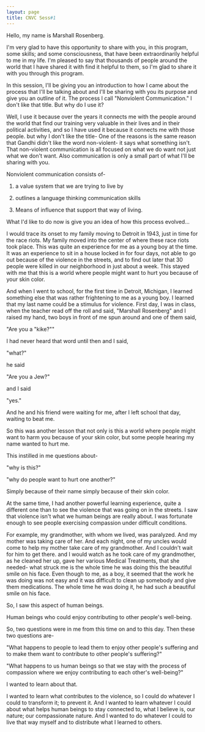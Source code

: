 ```yaml
---
layout: page
title: CNVC Sess#1
---
```


Hello, my name is Marshall Rosenberg.

I'm very glad to have this opportunity to share with you,
in this program, some skills; and some consciousness, 
that have been extraordinarily helpful to me
in my life. I'm pleased to say that
thousands of people around the world
that I have shared it with find it
helpful to them, so 
I'm glad to share it with you through this program.

In this session, I'll be giving you an introduction to
how I came about the process that I'll be talking about
and I'll be sharing with you its purpose and give you an outline of it.
The process I call "Nonviolent Communication."
I don't like that title.
But why do I use it? 

Well, I use it because over the years it connects me
with the people around the world that
find our training very valuable in their
lives and in their political activities,
and so I have used it because it
connects me with those people.
but why I don't like the title-
One of the reasons is the same reason
that Gandhi didn't like the word
non-violent-
it says what something isn't. 
That non-violent communication is all focused
on what we do want not just what we don't want.
Also communication is only a small part
of what I'll be sharing with you.

Nonviolent communication consists of-

1. a value system that we are trying to live by 

2. outlines a language thinking communication skills

3. Means of influence that support that way of living.

What I'd like to do now is give you an
idea of how this process evolved...

I would trace its onset to my family
moving to Detroit in 1943, just in time
for the race riots.
My family moved into the center of where
these race riots took place.
This was quite an experience for me as a
young boy at the time.
It was an experience to sit in a house
locked in for four days, not able to go
out because of the violence in the
streets,
and to find out later that 30 people
were killed in our neighborhood in just
about a week.
This stayed with me that this is a world
where people might want to hurt you
because of your skin color.

And when I went to school, for the first
time in Detroit, Michigan,
I learned something else that was rather
frightening to me as a young boy.
I learned that my last name could be a
stimulus for violence.
First day, I was in class, when the
teacher read off the roll and said,
"Marshall Rosenberg" and I raised my hand,
two boys in front of me spun around and
one of them said, 

"Are you a "kike?"" 

I had never heard that word until then and I said, 

"what?" 

he said 

"Are you a Jew?"

and I said 

"yes."

And he and his friend were waiting for
me, after I left school that day, waiting
to beat me.

So this was another lesson that not only
is this a world where people might want
to harm you because of your skin color,
but some people hearing my name wanted
to hurt me.

This instilled in me questions about- 

"why is this?" 

"why do people want to hurt one another?"

Simply because of their name simply
because of their skin color.

At the same time,
I had another powerful learning
experience,
quite a different one than
to see the violence that was going on in
the streets.
I saw that violence isn't what we human
beings are really about.
I was fortunate enough to see
people exercising compassion under
difficult conditions.

For example, my grandmother, with whom we
lived,
was paralyzed.
And my mother was taking care of her.
And each night, one of my uncles would
come to help my mother
take care of my grandmother.
And I couldn't wait for him to get there.
and I would watch as he took care of my
grandmother, as he cleaned her up, gave
her various Medical Treatments, that she
needed-
what struck me is the whole time he was
doing this the beautiful smile on his
face.
Even though to me, as a boy, it seemed
that the work he was doing was not easy
and it was difficult to clean up
somebody and
give them medications. The whole time he
was doing it, he had such a beautiful
smile on his face.

So, I saw this aspect of human beings.

Human beings who could enjoy
contributing to other people's
well-being.

So, two questions were in me from this
time on and to this day.
Then these two questions are- 

"What happens to people to lead them to enjoy
other people's suffering and to make
them want to contribute to other
people's suffering?"

"What happens to us human beings
so that we stay with the process of
compassion where we enjoy contributing
to each other's well-being?" 

I wanted to learn about that.

I wanted to learn what contributes to
the violence, so I could do whatever I
could to transform it; to prevent it.
And I wanted to learn whatever I could
about what helps human beings to stay
connected to, what I believe is, our
nature; our compassionate nature.
And I wanted to do whatever I could to
live that way myself and to distribute
what I learned to others.